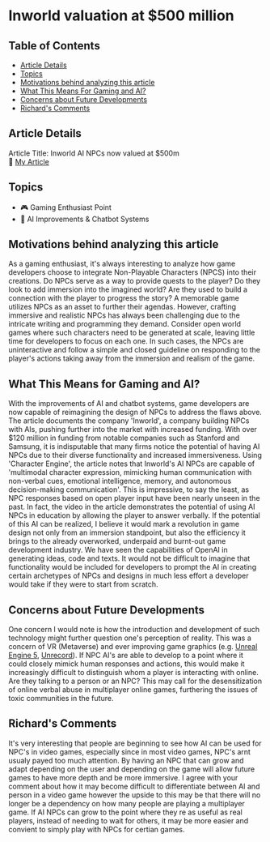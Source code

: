 # Inworld valuation at $500 million

## Table of Contents
- [Article Details](#article-details)
- [Topics](#topics)
- [Motivations behind analyzing this article](#motivations-behind-analyzing-this-article)
- [What This Means For Gaming and AI?](#what-this-means-for-gaming-and-ai)
- [Concerns about Future Developments](#concerns-about-future-developments)
- [Richard's Comments](#richards-comments)

## Article Details
Article Title: Inworld AI NPCs now valued at $500m  
🔗 [My Article](https://www.developer-tech.com/news/2023/aug/03/inworld-ai-npcs-now-valued-at-500m/)

## Topics
- 🎮 Gaming Enthusiast Point
- 🤖 AI Improvements & Chatbot Systems

## Motivations behind analyzing this article

As a gaming enthusiast, it's always interesting to analyze how game developers choose to integrate Non-Playable Characters (NPCS) into their creations. Do NPCs serve as a way to provide quests to the player? Do they look to add immersion into the imagined world? Are they used to build a connection with the player to progress the story? A memorable game utilizes NPCs as an asset to further their agendas. However, crafting immersive and realistic NPCs has always been challenging due to the intricate writing and programming they demand. Consider open world games where such characters need to be generated at scale, leaving little time for developers to focus on each one. In such cases, the NPCs are uninteractive and follow a simple and closed guideline on responding to the player's actions taking away from the immersion and realism of the game.

## What This Means for Gaming and AI?

With the improvements of AI and chatbot systems, game developers are now capable of reimagining the design of NPCs to address the flaws above. The article documents the company 'Inworld', a company building NPCs with AIs, pushing further into the market with increased funding. With over $120 million in funding from notable companies such as Stanford and Samsung, it is indisputable that many firms notice the potential of having AI NPCs due to their diverse functionality and increased immersiveness. Using 'Character Engine', the article notes that Inworld's AI NPCs are capable of 'multimodal character expression, mimicking human communication with non-verbal cues, emotional intelligence, memory, and autonomous decision-making communication'. This is impressive, to say the least, as NPC responses based on open player input have been nearly unseen in the past. In fact, the video in the article demonstrates the potential of using AI NPCs in education by allowing the player to answer verbally. If the potential of this AI can be realized, I believe it would mark a revolution in game design not only from an immersion standpoint, but also the efficiency it brings to the already overworked, underpaid and burnt-out game development industry. We have seen the capabilities of OpenAI in generating ideas, code and texts. It would not be difficult to imagine that functionality would be included for developers to prompt the AI in creating certain archetypes of NPCs and designs in much less effort a developer would take if they were to start from scratch.

## Concerns about Future Developments

One concern I would note is how the introduction and development of such technology might further question one's perception of reality. This was a concern of VR (Metaverse) and ever improving game graphics (e.g. [Unreal Engine 5](https://www.unrealengine.com/en-US/unreal-engine-5), [Unrecord](https://www.ign.com/games/unrecord)). If NPC AI's are able to develop to a point where it could closely mimick human responses and actions, this would make it increasingly difficult to distinguish whom a player is interacting with online. Are they talking to a person or an NPC? This may call for the desensitization of online verbal abuse in multiplayer online games, furthering the issues of toxic communities in the future.

## Richard's Comments

It's very interesting that people are beginning to see how AI can be used for NPC's in video games, especially since in most video games, NPC's arnt usualy payed too much attention. By having an NPC that can grow and adapt depending on the user and depending on the game will allow future games to have more depth and be more immersive. I agree with your comment about how it may become difficult to differentiate between AI and person in a video game however the upside to this may be that there will no longer be a dependency on how many people are playing a multiplayer game. If AI NPCs can grow to the point where they re as useful as real players, instead of needing to wait for others, it may be more easier and convient to simply play with NPCs for certian games.
